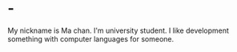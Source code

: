 # -
My nickname is Ma chan. I'm university student. I like development something  with computer languages for someone.
